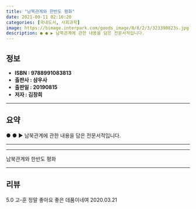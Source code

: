 ```yaml
---
title: "남북관계와 한반도 평화"
date: 2021-09-11 02:16:20
categories: [국내도서, 사회과학]
image: https://bimage.interpark.com/goods_image/0/8/2/3/323390823s.jpg
description: ● ● ▶ 남북관계에 관한 내용을 담은 전문서적입니다.
---
```


## **정보**

- **ISBN : 9788991083813**
- **출판사 : 삼우사**
- **출판일 : 20190815**
- **저자 : 김창희**

------



## **요약**

●  ●  ▶ 남북관계에 관한 내용을 담은 전문서적입니다.

------



------


남북관계와 한반도 평화 

------


## **리뷰** 

5.0 고-훈 정말 좋아요 좋은 데품이네여 2020.03.21 <br/>